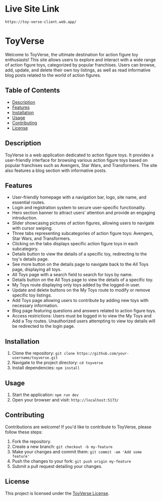 # Live Site Link
`https://toy-verse-client.web.app/`

# ToyVerse

Welcome to ToyVerse, the ultimate destination for action figure toy enthusiasts! This site allows users to explore and interact with a wide range of action figure toys, categorized by popular franchises. Users can browse, add, update, and delete their own toy listings, as well as read informative blog posts related to the world of action figures.

## Table of Contents

- [Description](#description)
- [Features](#features)
- [Installation](#installation)
- [Usage](#usage)
- [Contributing](#contributing)
- [License](#license)

## Description

ToyVerse is a web application dedicated to action figure toys. It provides a user-friendly interface for browsing various action figure toys based on popular franchises such as Avengers, Star Wars, and Transformers. The site also features a blog section with informative posts.

## Features

- User-friendly homepage with a navigation bar, logo, site name, and essential routes.
- Login and registration system to secure user-specific functionality.
- Hero section banner to attract users' attention and provide an engaging introduction.
- Slider showcasing pictures of action figures, allowing users to navigate with cursor swiping.
- Three tabs representing subcategories of action figure toys: Avengers, Star Wars, and Transformers.
- Clicking on the tabs displays specific action figure toys in each subcategory.
- Details button to view the details of a specific toy, redirecting to the toy's details page.
- See more button on the details page to navigate back to the All Toys page, displaying all toys.
- All Toys page with a search field to search for toys by name.
- Details button on the All Toys page to view the details of a specific toy.
- My Toys route displaying only toys added by the logged-in user.
- Update and delete buttons on the My Toys route to modify or remove specific toy listings.
- Add Toys page allowing users to contribute by adding new toys with necessary information.
- Blog page featuring questions and answers related to action figure toys.
- Access restrictions: Users must be logged in to view the My Toys and Add a Toy routes. Unauthorized users attempting to view toy details will be redirected to the login page.

## Installation

1. Clone the repository: `git clone https://github.com/your-username/toyverse.git`
2. Navigate to the project directory: `cd toyverse`
3. Install dependencies: `npm install`

## Usage

1. Start the application: `npm run dev`
2. Open your browser and visit: `http://localhost:5173/`

## Contributing

Contributions are welcome! If you'd like to contribute to ToyVerse, please follow these steps:

1. Fork the repository.
2. Create a new branch: `git checkout -b my-feature`
3. Make your changes and commit them: `git commit -am 'Add some feature'`
4. Push the changes to your fork: `git push origin my-feature`
5. Submit a pull request detailing your changes.

## License

This project is licensed under the [ToyVerse License](LICENSE).
